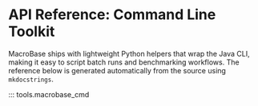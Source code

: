 # API Reference: Command Line Toolkit

MacroBase ships with lightweight Python helpers that wrap the Java CLI, making it
easy to script batch runs and benchmarking workflows. The reference below is
generated automatically from the source using `mkdocstrings`.

::: tools.macrobase_cmd
